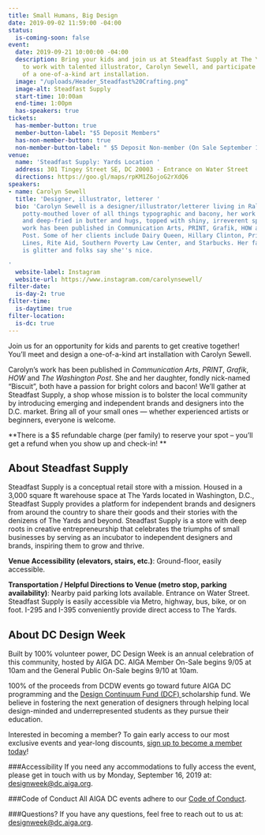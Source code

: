 ```yaml
---
title: Small Humans, Big Design
date: 2019-09-02 11:59:00 -04:00
status:
  is-coming-soon: false
event:
  date: 2019-09-21 10:00:00 -04:00
  description: Bring your kids and join us at Steadfast Supply at The Yards in DC
    to work with talented illustrator, Carolyn Sewell, and participate in the creation
    of a one-of-a-kind art installation.
  image: "/uploads/Header_Steadfast%20Crafting.png"
  image-alt: Steadfast Supply
  start-time: 10:00am
  end-time: 1:00pm
  has-speakers: true
tickets:
  has-member-button: true
  member-button-label: "$5 Deposit Members"
  has-non-member-button: true
  non-member-button-label: " $5 Deposit Non-member (On Sale September 10)"
venue:
  name: 'Steadfast Supply: Yards Location '
  address: 301 Tingey Street SE, DC 20003 - Entrance on Water Street
  directions: https://goo.gl/maps/rpKM1Z6ojoG2rXdQ6
speakers:
- name: Carolyn Sewell
  title: 'Designer, illustrator, letterer '
  bio: 'Carolyn Sewell is a designer/illustrator/letterer living in Raleigh, NC. A
    potty-mouthed lover of all things typographic and bacony, her work is hand-lettered
    and deep-fried in butter and hugs, topped with shiny, irreverent sprinkles. Her
    work has been published in Communication Arts, PRINT, Grafik, HOW and The Washington
    Post. Some of her clients include Dairy Queen, Hillary Clinton, Princess Cruise
    Lines, Rite Aid, Southern Poverty Law Center, and Starbucks. Her favorite color
    is glitter and folks say she''s nice.

'
  website-label: Instagram
  website-url: https://www.instagram.com/carolynsewell/
filter-date:
  is-day-2: true
filter-time:
  is-daytime: true
filter-location:
  is-dc: true
---
```


Join us for an opportunity for kids and parents to get creative together! You’ll meet and design a one-of-a-kind art installation with Carolyn Sewell. 

Carolyn’s work has been published in *Communication Arts*, *PRINT*, *Grafik*, *HOW* and *The Washington Post*. She and her daughter, fondly nick-named “Biscuit”, both have a passion for bright colors and bacon! We’ll gather at Steadfast Supply, a shop whose mission is to bolster the local community by introducing emerging and independent brands and designers into the D.C. market. Bring all of your small ones — whether experienced artists or beginners, everyone is welcome.
 
**There is a $5 refundable charge (per family) to reserve your spot – you’ll get a refund when you show up and check-in! **

## About Steadfast Supply

Steadfast Supply is a conceptual retail store with a mission. Housed in a 3,000 square ft warehouse space at The Yards located in Washington, D.C., Steadfast Supply provides a platform for independent brands and designers from around the country to share their goods and their stories with the denizens of The Yards and beyond. Steadfast Supply is a store with deep roots in creative entrepreneurship that celebrates the triumphs of small businesses by serving as an incubator to independent designers and brands, inspiring them to grow and thrive.

**Venue Accessibility (elevators, stairs, etc.)**: Ground-floor, easily accessible. 

**Transportation / Helpful Directions to Venue (metro stop, parking availability)**: Nearby paid parking lots available. Entrance on Water Street. Steadfast Supply is easily accessible via Metro, highway, bus, bike, or on foot. I-295 and I-395 conveniently provide direct access to The Yards.

## About DC Design Week
Built by 100% volunteer power, DC Design Week is an annual celebration of this community, hosted by AIGA DC. AIGA Member On-Sale begins 9/05 at 10am and the General Public On-Sale begins 9/10 at 10am.

100% of the proceeds from DCDW events go toward future AIGA DC programming and the [Design Continuum Fund (DCF) ](https://www.givecontinuum.org/) scholarship fund. We believe in fostering the next generation of designers through helping local design-minded and underrepresented students as they pursue their education.

Interested in becoming a member? To gain early access to our most exclusive events and year-long discounts, [sign up to become a member today](https://my.aiga.org/)! 

###Accessibility
If you need any accommodations to fully access the event, please get in touch with us by Monday, September 16, 2019 at: designweek@dc.aiga.org.

###Code of Conduct
All AIGA DC events adhere to our [Code of Conduct](https://dc.aiga.org/events/code-of-conduct/).

###Questions?
If you have any questions, feel free to reach out to us at: designweek@dc.aiga.org.
